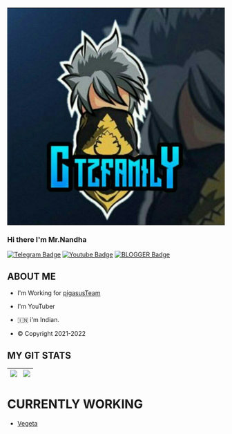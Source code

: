<a href="https://telegram.me/ctzfamily"><img align="center" src="https://github.com/ctzfamily/Ctzfamily/blob/main/IMG_20210921_224008_888.jpg"/></a>

### Hi there I'm Mr.Nandha


[![Telegram Badge](https://img.shields.io/badge/-Ctzfamily-blue?style=plastic-square&logo=Telegram&logoColor=white&link=https://t.me/Ctzfamily)](https://t.me/ctzfamily)
[![Youtube Badge](https://img.shields.io/badge/-CartooNtamilzha-red?style=plastic-square&logo=youtube&logoColor=white&link=https://youtube.com/c/cartoontamilzha)](https://youtube.com/c/CartooNtamilzha)
[![BLOGGER Badge](https://img.shields.io/badge/-CartooNtamilzha-orange?style=plastic-square&logo=blogger&logoColor=white&link=https://blog-by-ctzfamily.blogspot.com/?m=1)](https://blog-by-ctzfamily.blogspot.com/?m=1)

## ABOUT ME


- I'm Working for [pigasusTeam](hhtps://t.me/pigasusSupport)
- I'm YouTuber

- 🇮🇳 i'm Indian.
- ©️  Copyright 2021-2022

## MY GIT STATS
<img src="https://github-readme-stats.vercel.app/api?username=Ctzfamily&&show_icons=true&count_private=true&theme=radical"/>|<img src="https://github-readme-streak-stats.herokuapp.com/?user=Ctzfamily&theme=radical"/>|
|---|---|

# CURRENTLY WORKING
<!-- CURRENTLY-WORKING:START -->
- [Vegeta](https://t.me/VegetaROBOT)

<!-- CURRENTLY-WORKING:END -->

